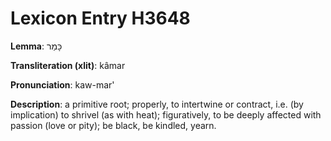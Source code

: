 # Lexicon Entry H3648

**Lemma**: כָּמַר

**Transliteration (xlit)**: kâmar

**Pronunciation**: kaw-mar'

**Description**:
a primitive root; properly, to intertwine or contract, i.e. (by implication) to shrivel (as with heat); figuratively, to be deeply affected with passion (love or pity); be black, be kindled, yearn.
